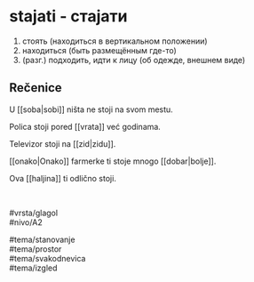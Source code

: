 # stajati - стајати

1. стоять (находиться в вертикальном положении)  
2. находиться (быть размещённым где-то)  
3. (разг.) подходить, идти к лицу (об одежде, внешнем виде)

## Rečenice

U [[soba|sobi]] ništa ne stoji na svom mestu.

Polica stoji pored [[vrata]] već godinama.

Televizor stoji na [[zid|zidu]].

[[onako|Onako]] farmerke ti stoje mnogo [[dobar|bolje]].

Ova [[haljina]] ti odlično stoji.

<br>

#vrsta/glagol  
#nivo/A2  

#tema/stanovanje  
#tema/prostor  
#tema/svakodnevica  
#tema/izgled
